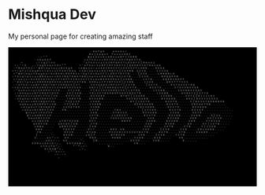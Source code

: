 # Mishqua Dev

My personal page for creating amazing staff

<p><img src="apps/app/src/assets/preview.png" alt="preview"></p>
